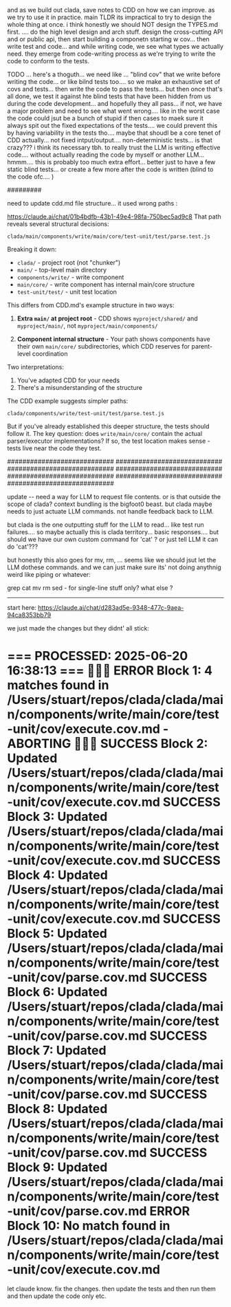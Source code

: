 
and as we build out clada, save notes to CDD on how we can improve.  as we try to use it in practice.  main TLDR its impractical to try to design the whole thing at once.  i think honestly we should NOT design the TYPES.md first.  .... do the high level design and arch stuff.  design the cross-cutting API and or public api, then start building a componetn starting w cov... then write test and code... and while writing code, we see what types we actually need.  they emerge from code-writing process as we're trying to write the code to conform to the tests. 

TODO ... here's a thoguth... we need like ... "blind cov" that we write before writing the code... or like bilnd tests too.... so we make an exhaustive set of covs and tests... then write the code to pass the tests... but then once that's all done, we test it against hte blind tests that have been hidden from us during the code development... and hopefully they all pass... if not, we have a major problem and need to see what went wrong.... like in the worst case the code could jsut be a bunch of stupid if then cases to maek sure it always spit out the fixed expectations of the tests.... we could prevent this by having variability in the tests tho.... maybe that shoudl be a core tenet of CDD actually... not fixed intput/output.... non-deterministic tests... is that crazy???  i think its necessary tbh.  to really trust the LLM is writing effective code.... without actually reading the code by myself or another LLM... hmmm....  this is probably too much extra effort... better just to have a few static blind tests... or create a few more after the code is written (blind to the code ofc.... )



#########

need to update cdd.md file structure... it used wrong paths :


https://claude.ai/chat/01b4bdfb-43b1-49e4-98fa-750bec5ad9c8
That path reveals several structural decisions:

```
clada/main/components/write/main/core/test-unit/test/parse.test.js
```

Breaking it down:
- `clada/` - project root (not "chunker")
- `main/` - top-level main directory
- `components/write/` - write component
- `main/core/` - write component has internal main/core structure
- `test-unit/test/` - unit test location

This differs from CDD.md's example structure in two ways:

1. **Extra `main/` at project root** - CDD shows `myproject/shared/` and `myproject/main/`, not `myproject/main/components/`

2. **Component internal structure** - Your path shows components have their own `main/core/` subdirectories, which CDD reserves for parent-level coordination

Two interpretations:
1. You've adapted CDD for your needs
2. There's a misunderstanding of the structure

The CDD example suggests simpler paths:
```
clada/components/write/test-unit/test/parse.test.js
```

But if you've already established this deeper structure, the tests should follow it. The key question: does `write/main/core/` contain the actual parser/executor implementations? If so, the test location makes sense - tests live near the code they test.

############################
############################
############################
############################
############################
############################
############################



$$$$$$$$$$$$$$$$

update -- need a way for LLM to request file contents.  or is that outside the scope of clada?  context bundling is the bigfoot0 beast.  but clada maybe needs to just actuate LLM commands.  not handle feedback back to LLM.

but clada is the one outputting stuff for the LLM to read... like test run failures.... so maybe actually this is clada territory... basic responses.... but should we have our own custom command for 'cat' ?  or just tell LLM it can do 'cat'???

but honestly this also goes for mv, rm, ... seems like we should jsut let the LLM dothese commands.  and we can just make sure its' not doing anythnig weird like piping or whatever:

grep 
cat
mv 
rm 
sed - for single-line stuff only? 
what else ? 


---------

start here:  https://claude.ai/chat/d283ad5e-9348-477c-9aea-94ca8353bb79

we just made the changes but they didnt' all stick:

=== PROCESSED: 2025-06-20 16:38:13 ===
🚨🚨🚨 ERROR Block 1: 4 matches found in /Users/stuart/repos/clada/clada/main/components/write/main/core/test-unit/cov/execute.cov.md - ABORTING 🚨🚨🚨
SUCCESS Block 2: Updated /Users/stuart/repos/clada/clada/main/components/write/main/core/test-unit/cov/execute.cov.md
SUCCESS Block 3: Updated /Users/stuart/repos/clada/clada/main/components/write/main/core/test-unit/cov/execute.cov.md
SUCCESS Block 4: Updated /Users/stuart/repos/clada/clada/main/components/write/main/core/test-unit/cov/execute.cov.md
SUCCESS Block 5: Updated /Users/stuart/repos/clada/clada/main/components/write/main/core/test-unit/cov/parse.cov.md
SUCCESS Block 6: Updated /Users/stuart/repos/clada/clada/main/components/write/main/core/test-unit/cov/parse.cov.md
SUCCESS Block 7: Updated /Users/stuart/repos/clada/clada/main/components/write/main/core/test-unit/cov/parse.cov.md
SUCCESS Block 8: Updated /Users/stuart/repos/clada/clada/main/components/write/main/core/test-unit/cov/parse.cov.md
SUCCESS Block 9: Updated /Users/stuart/repos/clada/clada/main/components/write/main/core/test-unit/cov/parse.cov.md
ERROR Block 10: No match found in /Users/stuart/repos/clada/clada/main/components/write/main/core/test-unit/cov/execute.cov.md
===


let claude know.  fix the changes.  then update the tests and then run them and then update the code only etc. 